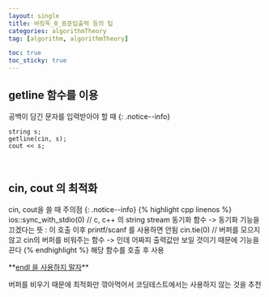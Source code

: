 ```yaml
---
layout: single
title: 바킹독_0_표준입출력 등의 팁
categories: algorithmTheory
tag: [algorithm, algorithmTheory]

toc: true
toc_sticky: true
---
```

## getline 함수를 이용
공백이 담긴 문자를 입력받아야 할 때
{: .notice--info}

```
string s;
getline(cin, s);
cout << s;
```

   
   

## cin, cout 의 최적화
cin, cout을 쓸 때 주의점
{: .notice--info}
{% highlight cpp linenos %}
ios::sync_with_stdio(0)    // c, c++ 의 string stream 동기화 함수 -> 동기화 기능을 끄겠다는 뜻 : 이 호출 이후 printf/scanf 를 사용하면 안됨
cin.tie(0)                 // 버퍼를 모으지 않고 cin의 버퍼를 비워주는 함수 -> 인데 어짜피 출력값만 보일 것이기 때문에 기능을 끈다
{% endhighlight %}
해당 함수를 호출 후 사용
   
   
<div class="notice--danger" markdown="1">
**<u>endl 을 사용하지 말자</u>** 

버퍼를 비우기 때문에 최적화만 깎아먹어서 코딩테스트에서는 사용하지 않는 것을 추천
</div>